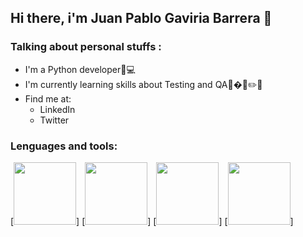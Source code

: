 ## Hi there, i'm Juan Pablo Gaviria Barrera 👋

### Talking about personal stuffs :
<ul>
  <li>I'm a Python developer🐍💻</li>
  <li>I'm currently learning skills about Testing and QA📢�🔎✏️📃</li>
  <li>Find me at:
    <ul>
      <li><a href"https://www.linkedin.com/in/juan-pablo-gaviria-barrera-b668a6205/">LinkedIn</a></li>
      <li><a href"https://twitter.com/JuanPaGaviria">Twitter</a></li>
    </ul>
  </li>
</ul>

### Lenguages and tools:
[<img src="https://mariogl.com/wp-content/uploads/2018/01/git_logo-1-1.png" width="100">]
[<img src="https://asociacionaepi.es/wp-content/uploads/2020/06/python-django-e1597917943905.png" width="100">]
[<img src="https://cdn.icon-icons.com/icons2/2699/PNG/512/atlassian_jira_logo_icon_170511.png" width="100">]
[<img src="https://openthread.io/platforms/images/ot-zephyr-logo.png"  width="100">]
